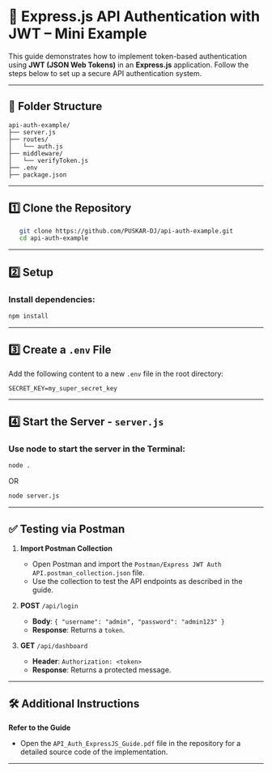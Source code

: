 # 🔐 Express.js API Authentication with JWT – Mini Example

This guide demonstrates how to implement token-based authentication using **JWT (JSON Web Tokens)** in an **Express.js** application. Follow the steps below to set up a secure API authentication system.

---

## 📁 Folder Structure

```
api-auth-example/
├── server.js
├── routes/
│   └── auth.js
├── middleware/
│   └── verifyToken.js
├── .env
├── package.json
```

---

## 1️⃣ Clone the Repository

```bash
   git clone https://github.com/PUSKAR-DJ/api-auth-example.git
   cd api-auth-example
```
---

## 2️⃣ Setup

### Install dependencies:

```bash
npm install
```

---

## 3️⃣ Create a `.env` File

Add the following content to a new `.env` file in the root directory:

```env
SECRET_KEY=my_super_secret_key
```
---

## 4️⃣ Start the Server - `server.js`

### Use node to start the server in the Terminal:

```bash
node . 
```
OR

```bash
node server.js 
```
---

## ✅ Testing via Postman

1. **Import Postman Collection**
   - Open Postman and import the `Postman/Express JWT Auth API.postman_collection.json` file.
   - Use the collection to test the API endpoints as described in the guide.

2. **POST** `/api/login`  
     - **Body**: `{ "username": "admin", "password": "admin123" }`  
     - **Response**: Returns a `token`.

3. **GET** `/api/dashboard`  
     - **Header**: `Authorization: <token>`  
     - **Response**: Returns a protected message.

---

## 🛠️ Additional Instructions

**Refer to the Guide**
   - Open the `API_Auth_ExpressJS_Guide.pdf` file in the repository for a detailed source code of the implementation.

---